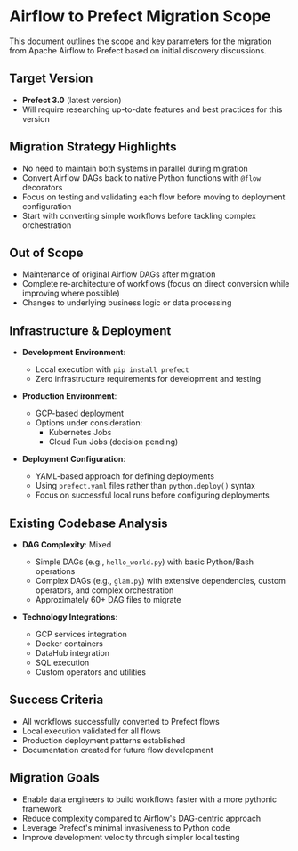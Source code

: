 # Airflow to Prefect Migration Scope

This document outlines the scope and key parameters for the migration from Apache Airflow to Prefect based on initial discovery discussions.

## Target Version

- **Prefect 3.0** (latest version)
- Will require researching up-to-date features and best practices for this version

## Migration Strategy Highlights

- No need to maintain both systems in parallel during migration
- Convert Airflow DAGs back to native Python functions with `@flow` decorators
- Focus on testing and validating each flow before moving to deployment configuration
- Start with converting simple workflows before tackling complex orchestration

## Out of Scope

- Maintenance of original Airflow DAGs after migration
- Complete re-architecture of workflows (focus on direct conversion while improving where possible)
- Changes to underlying business logic or data processing

## Infrastructure & Deployment

- **Development Environment**: 
  - Local execution with `pip install prefect`
  - Zero infrastructure requirements for development and testing

- **Production Environment**:
  - GCP-based deployment
  - Options under consideration:
    - Kubernetes Jobs
    - Cloud Run Jobs (decision pending)

- **Deployment Configuration**:
  - YAML-based approach for defining deployments
  - Using `prefect.yaml` files rather than `python.deploy()` syntax
  - Focus on successful local runs before configuring deployments

## Existing Codebase Analysis

- **DAG Complexity**: Mixed
  - Simple DAGs (e.g., `hello_world.py`) with basic Python/Bash operations
  - Complex DAGs (e.g., `glam.py`) with extensive dependencies, custom operators, and complex orchestration
  - Approximately 60+ DAG files to migrate

- **Technology Integrations**:
  - GCP services integration
  - Docker containers
  - DataHub integration
  - SQL execution
  - Custom operators and utilities

## Success Criteria

- All workflows successfully converted to Prefect flows
- Local execution validated for all flows
- Production deployment patterns established
- Documentation created for future flow development

## Migration Goals

- Enable data engineers to build workflows faster with a more pythonic framework
- Reduce complexity compared to Airflow's DAG-centric approach
- Leverage Prefect's minimal invasiveness to Python code
- Improve development velocity through simpler local testing